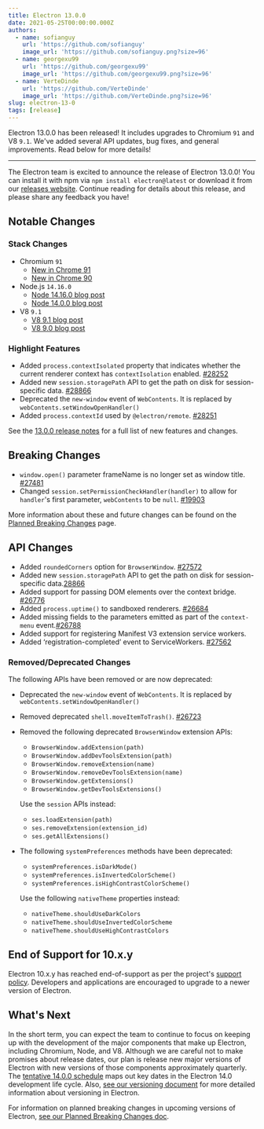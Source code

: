 ```yaml
---
title: Electron 13.0.0
date: 2021-05-25T00:00:00.000Z
authors:
  - name: sofianguy
    url: 'https://github.com/sofianguy'
    image_url: 'https://github.com/sofianguy.png?size=96'
  - name: georgexu99
    url: 'https://github.com/georgexu99'
    image_url: 'https://github.com/georgexu99.png?size=96'
  - name: VerteDinde
    url: 'https://github.com/VerteDinde'
    image_url: 'https://github.com/VerteDinde.png?size=96'
slug: electron-13-0
tags: [release]
---
```


Electron 13.0.0 has been released! It includes upgrades to Chromium `91` and V8 `9.1`. We've added several API updates, bug fixes, and general improvements. Read below for more details!

---

The Electron team is excited to announce the release of Electron 13.0.0! You can install it with npm via `npm install electron@latest` or download it from our [releases website](https://electronjs.org/releases/stable). Continue reading for details about this release, and please share any feedback you have!

## Notable Changes

### Stack Changes

- Chromium `91`
  - [New in Chrome 91](https://developer.chrome.com/blog/new-in-chrome-91/)
  - [New in Chrome 90](https://developer.chrome.com/blog/new-in-chrome-90/)
- Node.js `14.16.0`
  - [Node 14.16.0 blog post](https://nodejs.org/en/blog/release/v14.16.0/)
  - [Node 14.0.0 blog post](https://nodejs.org/en/blog/release/v14.0.0/)
- V8 `9.1`
  - [V8 9.1 blog post](https://v8.dev/blog/v8-release-91)
  - [V8 9.0 blog post](https://v8.dev/blog/v8-release-90)

### Highlight Features

- Added `process.contextIsolated` property that indicates whether the current renderer context has `contextIsolation` enabled. [#28252](https://github.com/electron/electron/pull/28252)
- Added new `session.storagePath` API to get the path on disk for session-specific data. [#28866](https://github.com/electron/electron/pull/28866)
- Deprecated the `new-window` event of `WebContents`. It is replaced by `webContents.setWindowOpenHandler()`
- Added `process.contextId` used by `@electron/remote`. [#28251](https://github.com/electron/electron/pull/28251)

See the [13.0.0 release notes](https://github.com/electron/electron/releases/tag/v13.0.0) for a full list of new features and changes.

## Breaking Changes

- `window.open()` parameter frameName is no longer set as window title. [#27481](https://github.com/electron/electron/pull/27481)
- Changed `session.setPermissionCheckHandler(handler)` to allow for `handler`'s first parameter, `webContents` to be `null`. [#19903](https://github.com/electron/electron/pull/19903)

More information about these and future changes can be found on the [Planned Breaking Changes](https://github.com/electron/electron/blob/master/docs/breaking-changes.md) page.

## API Changes

- Added `roundedCorners` option for `BrowserWindow`. [#27572](https://github.com/electron/electron/pull/27572)
- Added new `session.storagePath` API to get the path on disk for session-specific data.[28866](https://github.com/electron/electron/pull/28866)
- Added support for passing DOM elements over the context bridge. [#26776](https://github.com/electron/electron/pull/26776)
- Added `process.uptime()` to sandboxed renderers. [#26684](https://github.com/electron/electron/pull/26684)
- Added missing fields to the parameters emitted as part of the `context-menu` event.[#26788](https://github.com/electron/electron/pull/26788)
- Added support for registering Manifest V3 extension service workers.
- Added ‘registration-completed’ event to ServiceWorkers. [#27562](https://github.com/electron/electron/pull/27562)

### Removed/Deprecated Changes

The following APIs have been removed or are now deprecated:

- Deprecated the `new-window` event of `WebContents`. It is replaced by `webContents.setWindowOpenHandler()`
- Removed deprecated `shell.moveItemToTrash()`. [#26723](https://github.com/electron/electron/pull/26723)
- Removed the following deprecated `BrowserWindow` extension APIs:

  - `BrowserWindow.addExtension(path)`
  - `BrowserWindow.addDevToolsExtension(path)`
  - `BrowserWindow.removeExtension(name)`
  - `BrowserWindow.removeDevToolsExtension(name)`
  - `BrowserWindow.getExtensions()`
  - `BrowserWindow.getDevToolsExtensions()`

  Use the `session` APIs instead:

  - `ses.loadExtension(path)`
  - `ses.removeExtension(extension_id)`
  - `ses.getAllExtensions()`

- The following `systemPreferences` methods have been deprecated:

  - `systemPreferences.isDarkMode()`
  - `systemPreferences.isInvertedColorScheme()`
  - `systemPreferences.isHighContrastColorScheme()`

  Use the following `nativeTheme` properties instead:

  - `nativeTheme.shouldUseDarkColors`
  - `nativeTheme.shouldUseInvertedColorScheme`
  - `nativeTheme.shouldUseHighContrastColors`

## End of Support for 10.x.y

Electron 10.x.y has reached end-of-support as per the project's [support policy](https://electronjs.org/docs/tutorial/support#supported-versions). Developers and applications are encouraged to upgrade to a newer version of Electron.

## What's Next

In the short term, you can expect the team to continue to focus on keeping up with the development of the major components that make up Electron, including Chromium, Node, and V8. Although we are careful not to make promises about release dates, our plan is release new major versions of Electron with new versions of those components approximately quarterly. The [tentative 14.0.0 schedule](https://electronjs.org/docs/tutorial/electron-timelines) maps out key dates in the Electron 14.0 development life cycle. Also, [see our versioning document](https://electronjs.org/docs/tutorial/electron-versioning) for more detailed information about versioning in Electron.

For information on planned breaking changes in upcoming versions of Electron, [see our Planned Breaking Changes doc](https://github.com/electron/electron/blob/master/docs/breaking-changes.md).
